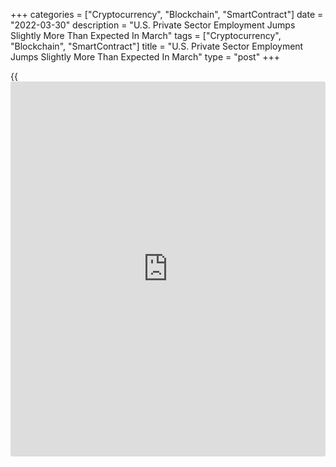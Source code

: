 +++
categories = ["Cryptocurrency", "Blockchain", "SmartContract"]
date = "2022-03-30"
description = "U.S. Private Sector Employment Jumps Slightly More Than Expected In March"
tags = ["Cryptocurrency", "Blockchain", "SmartContract"]
title = "U.S. Private Sector Employment Jumps Slightly More Than Expected In March"
type = "post"
+++

{{<iframe id="large-banner" src="https://www.bounty.group/#slide=7.0" width="100%" height="600" scrolling="no" style="border: 0px solid rgb(216, 221, 230); border-radius: 3px;">}}

Private sector employment in the U.S. increased by slightly more than
expected in the month of March, according to a report released by
payroll processor ADP on Wednesday.

ADP said private sector employment jumped by 455,000 jobs in March after
surging by an upwardly revised 486,000 jobs in February.

Economists had expected private sector employment to climb by 450,000
jobs compared to the addition of 475,000 jobs originally reported for
the previous month.

"Job growth was broad-based across sectors in March, contributing to the
nearly 1.5 million jobs added for the first quarter in 2022," said ADP
chief economist Nela Richardson.

For comments and feedback [contact](https://www.playgroundfx.com/contact/): editorial@rtt[news](https://www.letsplayfx.com/blog/forex-news-website/).com

[Economic News][1]

 **What parts of the world are seeing the best (and worst) economic
performances lately? Click[here][2] to check out our [Econ Scorecard][2]
and find out! See up-to-the-moment [ranking](https://www.playgroundfx.com/blog/crypto-exchange-ranking/)s for the best and worst
performers in [GDP][3], [unemployment rate][4], [inflation][5] and much
more.**

   1. www.rtt[news](https://www.letsplayfx.com/blog/forex-news-website/).com/Content/EconomicNews.aspx
   2. www.rtt[news](https://www.letsplayfx.com/blog/forex-news-website/).com/economic-scorecard/world-rank/retail-sales/highest-performance.aspx
   3. www.rtt[news](https://www.letsplayfx.com/blog/forex-news-website/).com/economic-scorecard/world-rank/GDP/highest-performance.aspx
   4. www.rtt[news](https://www.letsplayfx.com/blog/forex-news-website/).com/economic-scorecard/world-rank/unemployment-rate/lowest-performance.aspx
   5. www.rtt[news](https://www.letsplayfx.com/blog/forex-news-website/).com/economic-scorecard/world-rank/CPI/highest-performance.aspx